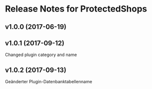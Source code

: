 # Release Notes for ProtectedShops

## v1.0.0 (2017-06-19)

## v1.0.1 (2017-09-12)
Changed plugin category and name

## v1.0.2 (2017-09-13)
Geänderter Plugin-Datenbanktabellenname